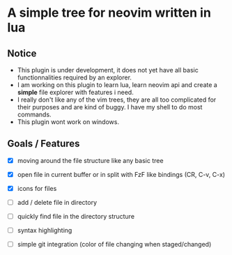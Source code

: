 # A simple tree for neovim written in lua

## Notice

- This plugin is under development, it does not yet have all basic functionnalities required by an explorer.
- I am working on this plugin to learn lua, learn neovim api and create a **simple** file explorer with features i need.
- I really don't like any of the vim trees, they are all too complicated for their purposes and are kind of buggy. I have my shell to do most commands.
- This plugin wont work on windows.

## Goals / Features

- [x] moving around the file structure like any basic tree
- [x] open file in current buffer or in split with FzF like bindings (CR, C-v, C-x)
- [x] icons for files
- [ ] add / delete file in directory
- [ ] quickly find file in the directory structure
- [ ] syntax highlighting
- [ ] simple git integration (color of file changing when staged/changed)


